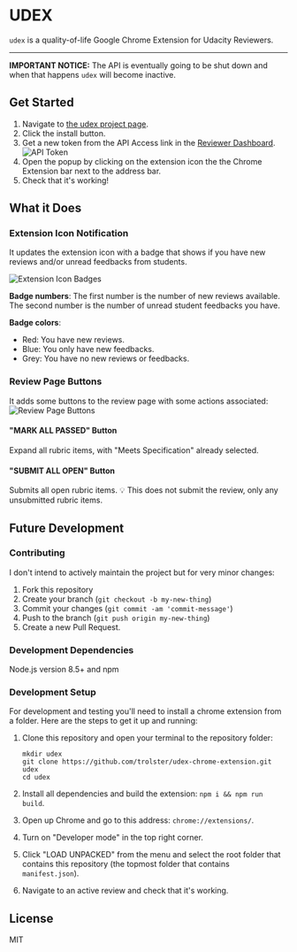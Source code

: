 # UDEX

`udex` is a quality-of-life Google Chrome Extension for Udacity Reviewers.

---
**IMPORTANT NOTICE:** The API is eventually going to be shut down and when that happens `udex` will become inactive.

## Get Started

1. Navigate to [the udex project page][1].
1. Click the install button.
1. Get a new token from the API Access link in the [Reviewer Dashboard][2]. ![API Token][token]
1. Open the popup by clicking on the extension icon the the Chrome Extension bar next to the address bar.
1. Check that it's working!

## What it Does

### Extension Icon Notification

It updates the extension icon with a badge that shows if you have new reviews and/or unread feedbacks from students.

![Extension Icon Badges][badges]

**Badge numbers**: The first number is the number of new reviews available. The second number is the number of unread student feedbacks you have.

**Badge colors**:

- Red: You have new reviews.
- Blue: You only have new feedbacks.
- Grey: You have no new reviews or feedbacks.

### Review Page Buttons

It adds some buttons to the review page with some actions associated:
![Review Page Buttons][buttons]

#### "MARK ALL PASSED" Button

Expand all rubric items, with "Meets Specification" already selected.

#### "SUBMIT ALL OPEN" Button

Submits all open rubric items. :bulb: This does not submit the review, only any unsubmitted rubric items.

## Future Development

### Contributing

I don't intend to actively maintain the project but for very minor changes:

1. Fork this repository
1. Create your branch (`git checkout -b my-new-thing`)
1. Commit your changes (`git commit -am 'commit-message'`)
1. Push to the branch (`git push origin my-new-thing`)
1. Create a new Pull Request.

### Development Dependencies

Node.js version 8.5+ and npm

### Development Setup

For development and testing you'll need to install a chrome extension from a folder. Here are the steps to get it up and running:

1. Clone this repository and open your terminal to the repository folder:

   ```shell
   mkdir udex
   git clone https://github.com/trolster/udex-chrome-extension.git udex
   cd udex
   ```

1. Install all dependencies and build the extension: `npm i && npm run build`.
1. Open up Chrome and go to this address: `chrome://extensions/`.
1. Turn on "Developer mode" in the top right corner.
1. Click "LOAD UNPACKED" from the menu and select the root folder that contains this repository (the topmost folder that contains `manifest.json`).
1. Navigate to an active review and check that it's working.

## License

MIT

[1]: https://www.mtl.codes/projects/udex
[2]: https://review.udacity.com/#!/submissions/dashboard
[badges]: https://i.imgur.com/cMfwmZ8.jpg
[buttons]: https://i.imgur.com/qXYQl65.png
[token]: http://i.imgur.com/QH7onbk.png